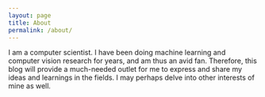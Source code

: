 ```yaml
---
layout: page
title: About
permalink: /about/
---
```


I am a computer scientist. I have been doing machine learning and computer vision research for years, and am thus
 an avid fan. Therefore, this blog will provide a much-needed outlet for me to express and share my ideas and learnings in the fields. I may perhaps delve into other interests of mine as well.
